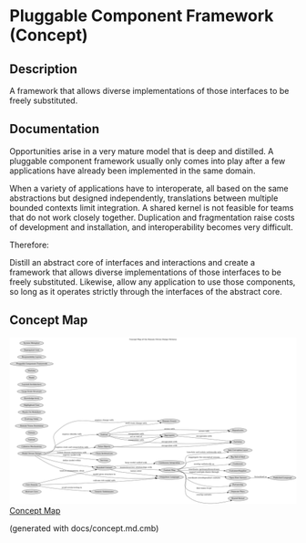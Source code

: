 # Pluggable Component Framework (Concept)
## Description
A framework that allows diverse implementations of those interfaces to be
freely substituted.
## Documentation
Opportunities arise in a very mature model that is deep and distilled. A
pluggable component framework usually only comes into play after a few
applications have already been implemented in the same domain.

When a variety of applications have to interoperate, all based on the same
abstractions but designed independently, translations between multiple bounded
contexts limit integration. A shared kernel is not feasible for teams that do
not work closely together. Duplication and fragmentation raise costs of
development and installation, and interoperability becomes very difficult.

Therefore:

Distill an abstract core of interfaces and interactions and create a framework
that allows diverse implementations of those interfaces to be freely
substituted. Likewise, allow any application to use those components, so long
as it operates strictly through the interfaces of the abstract core.

## Concept Map
![Concept Map of the Domain Driven Design Patterns](../ddd/concept-view.png)
[Concept Map](../ddd/concept-view.md)


(generated with docs/concept.md.cmb)
